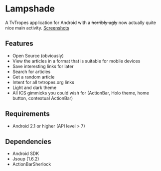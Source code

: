 Lampshade
=========

A TvTropes application for Android with a ~~horribly ugly~~ now actually quite nice main activity.
[Screenshots](https://imgur.com/a/aDygm)

## Features

* Open Source (obviously)
* View the articles in a format that is suitable for mobile devices
* Save interesting links for later
* Search for articles
* Get a random article
* Intent for all tvtropes.org links
* Light and dark theme
* All ICS gimmicks you could wish for (ActionBar, Holo theme, home button, contextual ActionBar)

## Requirements

* Android 2.1 or higher (API level > 7)


## Dependencies

* Android SDK
* Jsoup (1.6.2)
* ActionBarSherlock
